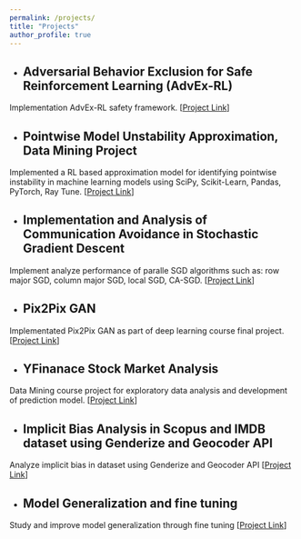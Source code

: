 ```yaml
---
permalink: /projects/
title: "Projects"
author_profile: true
---
```


- ## Adversarial Behavior Exclusion for Safe Reinforcement Learning (AdvEx-RL)
Implementation AdvEx-RL safety framework. [[Project Link](https://github.com/asifurrahman1/AdvEx-RL)]
- ## Pointwise Model Unstability Approximation, Data Mining Project
 Implemented a RL based approximation model for identifying pointwise instability in machine learning models using
SciPy, Scikit-Learn, Pandas, PyTorch, Ray Tune. [[Project Link]()]
- ## Implementation and Analysis of Communication Avoidance in Stochastic Gradient Descent
 Implement analyze performance of paralle SGD algorithms such as: row major SGD, column major SGD, local SGD, CA-SGD. [[Project Link](https://github.com/asifurrahman1/Advance_Parallel_computing_final_project)]
- ## Pix2Pix GAN
 Implementated Pix2Pix GAN as part of deep learning course final project. [[Project Link](https://github.com/asifurrahman1/Pix2PixCGAN)]
- ## YFinanace Stock Market Analysis
 Data Mining course project for exploratory data analysis and development of prediction model. [[Project Link](https://github.com/asifurrahman1/DM_Project4_stock_market_analysis)]
- ## Implicit Bias Analysis in Scopus and IMDB dataset using Genderize and Geocoder API
 Analyze implicit bias in dataset using Genderize and Geocoder API [[Project Link](https://github.com/asifurrahman1/DM_project5_fairness_finding_implicit_bias_in_imdb_movie_and_scopus_dataset_genderize-geocoder)]
- ## Model Generalization and fine tuning 
 Study and improve model generalization through fine tuning [[Project Link](https://github.com/asifurrahman1/DL_project_activation_observation_and_fine_tuning/tree/main)]


